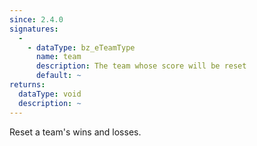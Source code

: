 ```yaml
---
since: 2.4.0
signatures:
  -
    - dataType: bz_eTeamType
      name: team
      description: The team whose score will be reset
      default: ~
returns:
  dataType: void
  description: ~
---
```


Reset a team's wins and losses.
